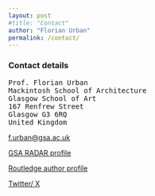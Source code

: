 ```yaml
---
layout: post
#title: "Contact"
author: "Florian Urban"
permalink: /contact/
---
```



### Contact details

<pre>
Prof. Florian Urban
Mackintosh School of Architecture 
Glasgow School of Art 
167 Renfrew Street 
Glasgow G3 6RQ 
United Kingdom 
</pre>

f.urban@gsa.ac.uk


[GSA RADAR profile](https://radar.gsa.ac.uk/profile/518)

[Routledge author profile](https://www.routledge.com/authors/i16766-florian-urban)

[Twitter/ X](https://twitter.com/florianurban_)